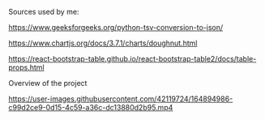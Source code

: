Sources used by me:

https://www.geeksforgeeks.org/python-tsv-conversion-to-json/

https://www.chartjs.org/docs/3.7.1/charts/doughnut.html

https://react-bootstrap-table.github.io/react-bootstrap-table2/docs/table-props.html


Overview of the project



https://user-images.githubusercontent.com/42119724/164894986-c99d2ce9-0d15-4c59-a36c-dc13880d2b95.mp4



